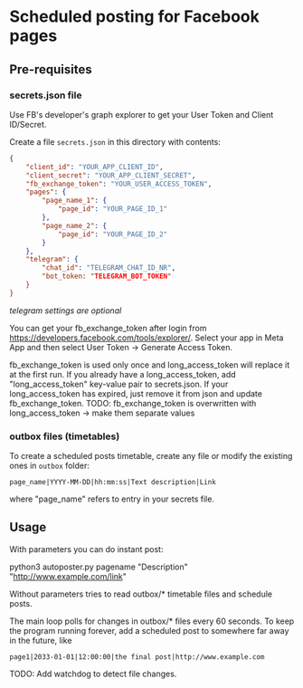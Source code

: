 # Scheduled posting for Facebook pages

## Pre-requisites

### secrets.json file

Use FB's developer's graph explorer to get your User Token and Client ID/Secret.

Create a file `secrets.json` in this directory with contents:

```json
{
    "client_id": "YOUR_APP_CLIENT_ID",
    "client_secret": "YOUR_APP_CLIENT_SECRET",
    "fb_exchange_token": "YOUR_USER_ACCESS_TOKEN",
    "pages": {
        "page_name_1": {
            "page_id": "YOUR_PAGE_ID_1"
        },
        "page_name_2": {
            "page_id": "YOUR_PAGE_ID_2"
        }
    },
    "telegram": {
        "chat_id": "TELEGRAM_CHAT_ID_NR",
        "bot_token: "TELEGRAM_BOT_TOKEN"
    }
}
```

*telegram settings are optional*

You can get your fb_exchange_token after login from https://developers.facebook.com/tools/explorer/. Select your app in Meta App and then select User Token -> Generate Access Token.

fb_exchange_token is used only once and long_access_token will replace it at the first run.
If you already have a long_access_token, add "long_access_token" key-value pair to secrets.json.
If your long_access_token has expired, just remove it from json and update fb_exchange_token.
TODO: fb_exchange_token is overwritten with long_access_token -> make them separate values

### outbox files (timetables)

To create a scheduled posts timetable, create any file or modify the existing ones in `outbox` folder:

```
page_name|YYYY-MM-DD|hh:mm:ss|Text description|Link
```
where "page_name" refers to entry in your secrets file.

## Usage

With parameters you can do instant post:

python3 autoposter.py pagename "Description" "http://www.example.com/link"

Without parameters tries to read outbox/* timetable files and schedule posts.

The main loop polls for changes in outbox/* files every 60 seconds. To keep the program running forever, add a scheduled post to somewhere far away in the future, like
```
page1|2033-01-01|12:00:00|the final post|http://www.example.com
```

TODO: Add watchdog to detect file changes.

